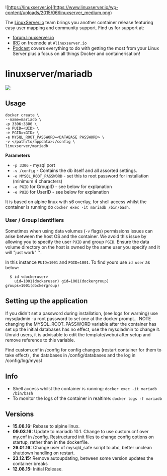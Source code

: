 ![https://linuxserver.io](https://www.linuxserver.io/wp-content/uploads/2015/06/linuxserver_medium.png)

The [LinuxServer.io](https://linuxserver.io) team brings you another container release featuring easy user mapping and community support. Find us for support at:
* [forum.linuxserver.io](https://forum.linuxserver.io)
* [IRC](https://www.linuxserver.io/index.php/irc/) on freenode at `#linuxserver.io`
* [Podcast](https://www.linuxserver.io/index.php/category/podcast/) covers everything to do with getting the most from your Linux Server plus a focus on all things Docker and containerisation!

# linuxserver/mariadb

![](https://raw.githubusercontent.com/linuxserver/docker-templates/master/linuxserver.io/img/mariadb-git.png)

## Usage

```
docker create \
--name=mariadb \
-p 3306:3306 \
-e PUID=<UID> \
-e PGID=<GID> \
-e MYSQL_ROOT_PASSWORD=<DATABASE PASSWORD> \
-v </path/to/appdata>:/config \
linuxserver/mariadb
```

**Parameters**

* `-p 3306` - mysql port
* `-v /config` - Contains the db itself and all assorted settings. 
* `-e MYSQL_ROOT_PASSWORD` - set this to root password for installation (minimum 4 characters)
* `-e PGID` for GroupID - see below for explanation
* `-e PUID` for UserID - see below for explanation

It is based on alpine linux with s6 overlay, for shell access whilst the container is running do `docker exec -it mariadb /bin/bash`.

### User / Group Identifiers

Sometimes when using data volumes (`-v` flags) permissions issues can arise between the host OS and the container. We avoid this issue by allowing you to specify the user `PUID` and group `PGID`. Ensure the data volume directory on the host is owned by the same user you specify and it will "just work" ™.

In this instance `PUID=1001` and `PGID=1001`. To find yours use `id user` as below:

```
  $ id <dockeruser>
    uid=1001(dockeruser) gid=1001(dockergroup) groups=1001(dockergroup)
```

## Setting up the application 

If you didn't set a password during installation, (see logs for warning) use mysqladmin -u root password <PASSWORD> to set one at the docker prompt...
NOTE changing the MYSQL_ROOT_PASSWORD variable after the container has set up the initial databases has no effect, use the mysqladmin to change it. 
Unraid users, it is advisable to edit the template/webui after setup and remove reference to this variable.

Find custom.cnf in /config for config changes (restart container for them to take effect)
, the databases in /config/databases and the log in /config/log/myqsl

## Info

* Shell access whilst the container is running: `docker exec -it mariadb /bin/bash`
* To monitor the logs of the container in realtime: `docker logs -f mariadb`

## Versions
+ **15.08.16:** Rebase to alpine linux.
+ **09.03.16:** Update to mariadb 10.1. Change to use custom.cnf over my.cnf in /config. Restructured init files to change config options on startup, rather than in the dockerfile.
+ **26.01.16:** Change user of mysqld_safe script to abc, better unclean shutdown handling on restart.
+ **23.12.15:** Remove autoupdating, between some version updates the container breaks
+ **12.08.15:** Initial Release. 


